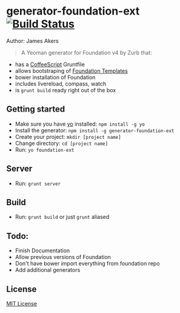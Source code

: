 # generator-foundation-ext [![Build Status](https://secure.travis-ci.org/jamesakers/generator-foundation-ext.png?branch=master)](https://travis-ci.org/jamesakers/generator-foundation-ext)

Author: James Akers

> A Yeoman generator for Foundation v4 by Zurb that:
- has a [CoffeeScript](http://coffeescript.org/) Gruntfile
- allows bootstraping of [Foundation Templates](http://foundation.zurb.com/templates.php)
- bower installation of Foundation
- includes livereload, compass, watch
- is `grunt build` ready right out of the box

## Getting started
- Make sure you have [yo](https://github.com/yeoman/yo) installed:
    `npm install -g yo`
- Install the generator: `npm install -g generator-foundation-ext`
- Create your project: `mkdir [project name]`
- Change directory: `cd [project name]`
- Run: `yo foundation-ext`

## Server
- Run: `grunt server`

## Build
- Run: `grunt build` or just `grunt` aliased

## Todo:
- Finish Documentation
- Allow previous versions of Foundation
- Don't have bower import everything from foundation repo
- Add additional generators

## License
[MIT License](http://en.wikipedia.org/wiki/MIT_License)
